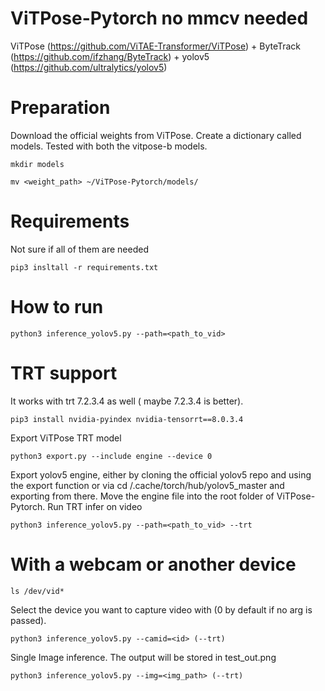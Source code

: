 # ViTPose-Pytorch no mmcv needed

ViTPose (https://github.com/ViTAE-Transformer/ViTPose) + ByteTrack (https://github.com/ifzhang/ByteTrack) + yolov5 (https://github.com/ultralytics/yolov5)
# Preparation
Download the official weights from ViTPose. Create a dictionary called models.
Tested with both the vitpose-b models.
```
mkdir models
```
```
mv <weight_path> ~/ViTPose-Pytorch/models/
```
# Requirements
Not sure if all of them are needed
```
pip3 insltall -r requirements.txt
```
# How to run
```
python3 inference_yolov5.py --path=<path_to_vid>
```

# TRT support
It works with trt 7.2.3.4 as well ( maybe 7.2.3.4 is better).
```
pip3 install nvidia-pyindex nvidia-tensorrt==8.0.3.4 
```
Export ViTPose TRT model 
```
python3 export.py --include engine --device 0
```
Export yolov5 engine, either by cloning the official yolov5 repo and using the export function or via cd /.cache/torch/hub/yolov5_master and 
exporting from there. Move the engine file into the root folder of ViTPose-Pytorch.
Run TRT infer on video

```
python3 inference_yolov5.py --path=<path_to_vid> --trt
```
# With a webcam or another device
```
ls /dev/vid*
```
Select the device you want to capture video with (0 by default if no arg is passed).

```
python3 inference_yolov5.py --camid=<id> (--trt)
```

Single Image inference. The output will be stored in test_out.png

```
python3 inference_yolov5.py --img=<img_path> (--trt)
```